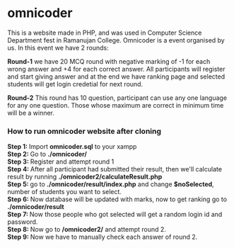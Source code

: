 # omnicoder
This is a website made in PHP, and was used in Computer Science Department fest in Ramanujan College. Omnicoder is a event organised by us. In this event we have 2 rounds:

<b>Round-1</b> we have 20 MCQ round with negative marking of -1 for each wrong answer and +4 for each correct answer. All participants will register and start giving answer and at the end we have ranking page and selected students will get login credetial for next round. 

<b>Round-2</b> This round has 10 question, participant can use any one language for any one question. Those whose maximum are correct in minimum time will be a winner.

<h3>How to run omnicoder website after cloning</h3>

<span><b>Step 1: </b>Import <b>omnicoder.sql</b> to your xampp</span><br>
<span><b>Step 2: </b>Go to <b>./omnicoder/</b></span><br>
<span><b>Step 3: </b>Register and attempt round 1</span><br>
<span><b>Step 4: </b>After all participant had submitted their result, then we'll calculate result by running <b>./omnicoder2/calculateResult.php</b></span><br>
<span><b>Step 5: </b>go to <b>./omnicoder/result/index.php</b> and change <b>$noSelected</b>, number of students you want to select.</span><br>
<span><b>Step 6: </b>Now database will be updated with marks, now to get ranking go to <b>./omnicoder/result</b></span><br>
<span><b>Step 7: </b>Now those people who got selected will get a random login id and password.</span><br>
<span><b>Step 8: </b>Now go to <b>/omnicoder2/</b> and attempt round 2.</span><br>
<span><b>Step 9: </b> Now we have to manually check each answer of round 2.</span><br>
